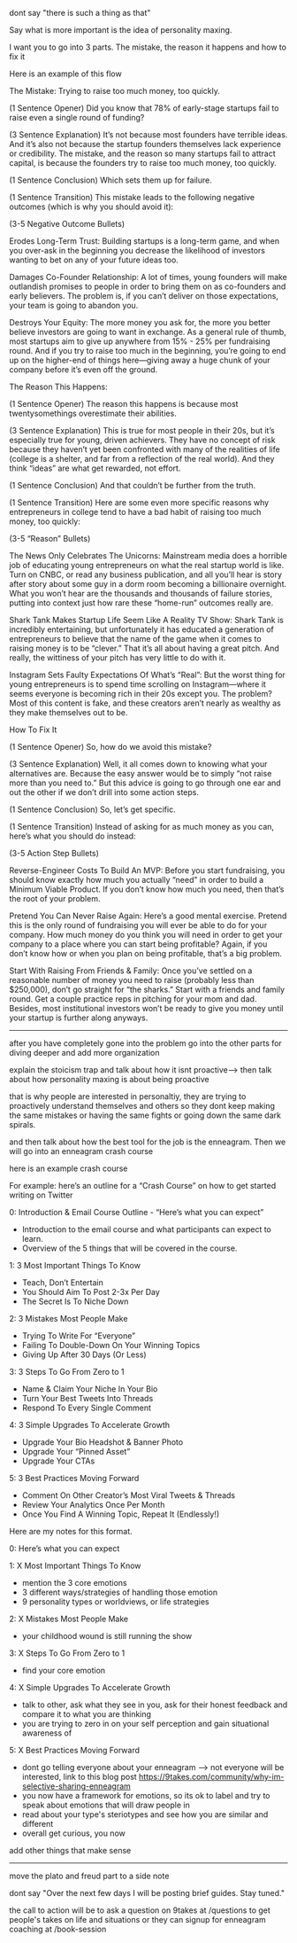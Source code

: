 

dont say "there is such a thing as that"

Say what is more important is the idea of personality maxing.

I want you to go into 3 parts. The mistake, the reason it happens and how to fix it

Here is an example of this flow

The Mistake: Trying to raise too much money, too quickly.

(1 Sentence Opener) Did you know that 78% of early-stage startups fail to raise even a single round of funding?

(3 Sentence Explanation) It’s not because most founders have terrible ideas. And it’s also not because the startup founders themselves lack experience or credibility. The mistake, and the reason so many startups fail to attract capital, is because the founders try to raise too much money, too quickly.

(1 Sentence Conclusion) Which sets them up for failure.

(1 Sentence Transition) This mistake leads to the following negative outcomes (which is why you should avoid it):

(3-5 Negative Outcome Bullets)

Erodes Long-Term Trust: Building startups is a long-term game, and when you over-ask in the beginning you decrease the likelihood of investors wanting to bet on any of your future ideas too.

Damages Co-Founder Relationship: A lot of times, young founders will make outlandish promises to people in order to bring them on as co-founders and early believers. The problem is, if you can’t deliver on those expectations, your team is going to abandon you.

Destroys Your Equity: The more money you ask for, the more you better believe investors are going to want in exchange. As a general rule of thumb, most startups aim to give up anywhere from 15% - 25% per fundraising round. And if you try to raise too much in the beginning, you’re going to end up on the higher-end of things here—giving away a huge chunk of your company before it’s even off the ground.

The Reason This Happens:

(1 Sentence Opener) The reason this happens is because most twentysomethings overestimate their abilities.

(3 Sentence Explanation) This is true for most people in their 20s, but it’s especially true for young, driven achievers. They have no concept of risk because they haven’t yet been confronted with many of the realities of life (college is a shelter, and far from a reflection of the real world). And they think “ideas” are what get rewarded, not effort.

(1 Sentence Conclusion) And that couldn’t be further from the truth.

(1 Sentence Transition) Here are some even more specific reasons why entrepreneurs in college tend to have a bad habit of raising too much money, too quickly:

(3-5 “Reason” Bullets)


The News Only Celebrates The Unicorns: Mainstream media does a horrible job of educating young entrepreneurs on what the real startup world is like. Turn on CNBC, or read any business publication, and all you’ll hear is story after story about some guy in a dorm room becoming a billionaire overnight. What you won’t hear are the thousands and thousands of failure stories, putting into context just how rare these “home-run” outcomes really are.

Shark Tank Makes Startup Life Seem Like A Reality TV Show: Shark Tank is incredibly entertaining, but unfortunately it has educated a generation of entrepreneurs to believe that the name of the game when it comes to raising money is to be “clever.” That it’s all about having a great pitch. And really, the wittiness of your pitch has very little to do with it.

Instagram Sets Faulty Expectations Of What’s “Real”: But the worst thing for young entrepreneurs is to spend time scrolling on Instagram—where it seems everyone is becoming rich in their 20s except you. The problem? Most of this content is fake, and these creators aren’t nearly as wealthy as they make themselves out to be.

How To Fix It

(1 Sentence Opener) So, how do we avoid this mistake?

(3 Sentence Explanation) Well, it all comes down to knowing what your alternatives are. Because the easy answer would be to simply “not raise more than you need to.” But this advice is going to go through one ear and out the other if we don’t drill into some action steps.

(1 Sentence Conclusion) So, let’s get specific.

(1 Sentence Transition) Instead of asking for as much money as you can, here’s what you should do instead:

(3-5 Action Step Bullets)

Reverse-Engineer Costs To Build An MVP: Before you start fundraising, you should know exactly how much you actually “need” in order to build a Minimum Viable Product. If you don’t know how much you need, then that’s the root of your problem.

Pretend You Can Never Raise Again: Here’s a good mental exercise. Pretend this is the only round of fundraising you will ever be able to do for your company. How much money do you think you will need in order to get your company to a place where you can start being profitable? Again, if you don’t know how or when you plan on being profitable, that’s a big problem.

Start With Raising From Friends & Family: Once you’ve settled on a reasonable number of money you need to raise (probably less than $250,000), don’t go straight for “the sharks.” Start with a friends and family round. Get a couple practice reps in pitching for your mom and dad. Besides, most institutional investors won’t be ready to give you money until your startup is further along anyways.



----- 

after you have completely gone into the problem go into the other parts for diving deeper and add more organization

explain the stoicism trap and talk about how it isnt proactive--> then talk about how personality maxing is about being proactive

that is why people are interested in personaltiy, they are trying to proactively understand themselves and others so they dont keep making the same mistakes or having the same fights or going down the same dark spirals.

and then talk about how the best tool for the job is the enneagram. Then we will go into an enneagram crash course

here is an example crash course


For example: here’s an outline for a “Crash Course” on how to get started writing on Twitter


0: Introduction & Email Course Outline - “Here’s what you can expect”

- Introduction to the email course and what participants can expect to learn.
- Overview of the 5 things that will be covered in the course.

1: 3 Most Important Things To Know

- Teach, Don’t Entertain
- You Should Aim To Post 2-3x Per Day
- The Secret Is To Niche Down

2: 3 Mistakes Most People Make

- Trying To Write For “Everyone”
- Failing To Double-Down On Your Winning Topics
- Giving Up After 30 Days (Or Less)

3: 3 Steps To Go From Zero to 1

- Name & Claim Your Niche In Your Bio
- Turn Your Best Tweets Into Threads
- Respond To Every Single Comment

4: 3 Simple Upgrades To Accelerate Growth

- Upgrade Your Bio Headshot & Banner Photo
- Upgrade Your “Pinned Asset”
- Upgrade Your CTAs

5: 3 Best Practices Moving Forward

- Comment On Other Creator’s Most Viral Tweets & Threads
- Review Your Analytics Once Per Month
- Once You Find A Winning Topic, Repeat It (Endlessly!)



Here are my notes for this format.

0: Here’s what you can expect 

1: X Most Important Things To Know
- mention the 3 core emotions 
- 3 different ways/strategies of handling those emotion
- 9 personality types or worldviews, or life strategies

2: X Mistakes Most People Make
- your childhood wound is still running the show

3: X Steps To Go From Zero to 1
- find your core emotion

4: X Simple Upgrades To Accelerate Growth
- talk to other, ask what they see in you, ask for their honest feedback and compare it to what you are thinking
- you are trying to zero in on your self perception and gain situational awareness of 

5: X Best Practices Moving Forward
- dont go telling everyone about your enneagram --> not everyone will be interested, link to this blog post https://9takes.com/community/why-im-selective-sharing-enneagram
- you now have a framework for emotions, so its ok to label and try to speak about emotions that will draw people in
- read about your type's steriotypes and see how you are similar and different
- overall get curious, you now 


add other things that make sense



---- 
move the plato and freud part to a side note

dont say "Over the next few days I will be posting brief guides. Stay tuned."

the call to action will be to ask a question on 9takes at /questions to get people's takes on life and situations
or they can signup for enneagram coaching at /book-session